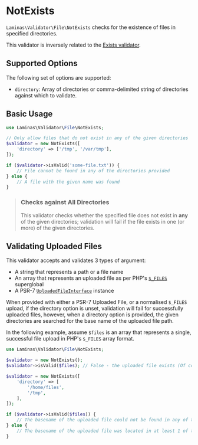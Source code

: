 # NotExists

`Laminas\Validator\File\NotExists` checks for the existence of files in specified
directories.

This validator is inversely related to the [Exists validator](exists.md).

## Supported Options

The following set of options are supported:

- `directory`: Array of directories or comma-delimited string of directories against which to validate.

## Basic Usage

```php
use Laminas\Validator\File\NotExists;

// Only allow files that do not exist in any of the given directories
$validator = new NotExists([
    'directory' => ['/tmp', '/var/tmp'],
]);

if ($validator->isValid('some-file.txt')) {
    // File cannot be found in any of the directories provided
} else {
    // A file with the given name was found
}
```

> ### Checks against All Directories
>
> This validator checks whether the specified file does not exist in **any** of
> the given directories; validation will fail if the file exists in one (or
> more) of the given directories.

## Validating Uploaded Files

This validator accepts and validates 3 types of argument:

- A string that represents a path or a file name
- An array that represents an uploaded file as per PHP's [`$_FILES`](https://www.php.net/manual/reserved.variables.files.php) superglobal
- A PSR-7 [`UploadedFileInterface`](https://www.php-fig.org/psr/psr-7/#36-psrhttpmessageuploadedfileinterface) instance

When provided with either a PSR-7 Uploaded File, or a normalised `$_FILES` upload, if the directory option is unset, validation will fail for successfully uploaded files, however, when a directory option is provided, the given directories are searched for the base name of the uploaded file path.

In the following example, assume `$files` is an array that represents a single, successful file upload in PHP's `$_FILES` array format.

```php
use Laminas\Validator\File\NotExists;

$validator = new NotExists();
$validator->isValid($files); // False - the uploaded file exists (Of course)

$validator = new NotExists([
    'directory' => [
        '/home/files',
        '/tmp',
    ],
]);

if ($validator->isValid($files)) {
    // The basename of the uploaded file could not be found in any of the directories
} else {
    // The basename of the uploaded file was located in at least 1 of the directories
}
```
